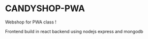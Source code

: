 # CANDYSHOP-PWA
Webshop for PWA class !

Frontend build in react backend using nodejs express and mongodb
